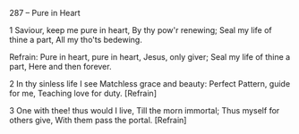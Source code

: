 287 – Pure in Heart


1
Saviour, keep me pure in heart,
By thy pow'r renewing;
Seal my life of thine a part,
All my tho'ts bedewing.

Refrain:
Pure in heart, pure in heart,
Jesus, only giver;
Seal my life of thine a part,
Here and then forever.

2
In thy sinless life I see
Matchless grace and beauty:
Perfect Pattern, guide for me,
Teaching love for duty.  [Refrain]

3
One with thee!  thus would I live,
Till the morn immortal;
Thus myself for others give,
With them pass the portal.  [Refrain]


